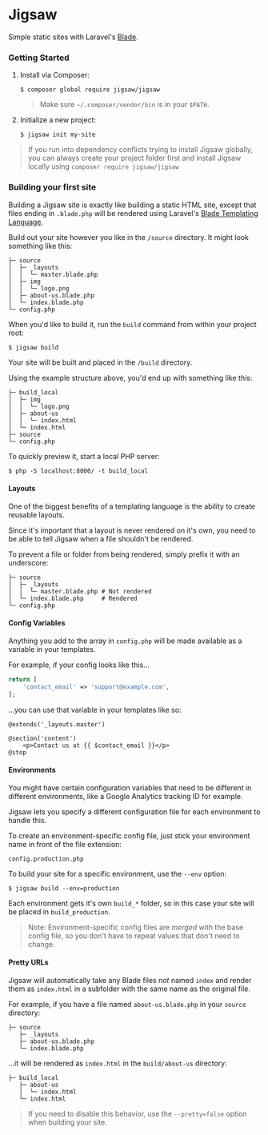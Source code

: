 # Jigsaw

Simple static sites with Laravel's [Blade](http://laravel.com/docs/5.0/templates).

### Getting Started

1. Install via Composer:
  
    `$ composer global require jigsaw/jigsaw`

    > Make sure `~/.composer/vendor/bin` is in your `$PATH`.


2. Initialize a new project:

    `$ jigsaw init my-site`

> If you run into dependency conflicts trying to install Jigsaw globally, you can always create your project folder first and install Jigsaw locally using `composer require jigsaw/jigsaw`

### Building your first site

Building a Jigsaw site is exactly like building a static HTML site, except that files ending in `.blade.php` will be rendered using Laravel's [Blade Templating Language](http://laravel.com/docs/5.0/templates).

Build out your site however you like in the `/source` directory. It might look something like this:

```
├─ source
│  ├─ _layouts
│  │  └─ master.blade.php
│  ├─ img
│  │  └─ logo.png
│  ├─ about-us.blade.php
│  └─ index.blade.php
└─ config.php
```

When you'd like to build it, run the `build` command from within your project root:

`$ jigsaw build`

Your site will be built and placed in the `/build` directory.

Using the example structure above, you'd end up with something like this:

```
├─ build_local
│  ├─ img
│  │  └─ logo.png
│  ├─ about-us
│  │  └─ index.html
│  └─ index.html
├─ source
└─ config.php
```

To quickly preview it, start a local PHP server:

`$ php -S localhost:8000/ -t build_local`

#### Layouts

One of the biggest benefits of a templating language is the ability to create reusable layouts.

Since it's important that a layout is never rendered on it's own, you need to be able to tell Jigsaw when a file shouldn't be rendered.

To prevent a file or folder from being rendered, simply prefix it with an underscore:

```
├─ source
│  ├─ _layouts
│  │  └─ master.blade.php # Not rendered
│  └─ index.blade.php     # Rendered
└─ config.php
```

#### Config Variables

Anything you add to the array in `config.php` will be made available as a variable in your templates.

For example, if your config looks like this...

```php
return [
    'contact_email' => 'support@example.com',
];
```

...you can use that variable in your templates like so:

```
@extends('_layouts.master')

@section('content')
    <p>Contact us at {{ $contact_email }}</p>
@stop
```

#### Environments

You might have certain configuration variables that need to be different in different environments, like a Google Analytics tracking ID for example.

Jigsaw lets you specify a different configuration file for each environment to handle this.

To create an environment-specific config file, just stick your environment name in front of the file extension:

`config.production.php`

To build your site for a specific environment, use the `--env` option:

`$ jigsaw build --env=production`

Each environment gets it's own `build_*` folder, so in this case your site will be placed in `build_production`.

> Note: Environment-specific config files are _merged_ with the base config file, so you don't have to repeat values that don't need to change.

#### Pretty URLs

Jigsaw will automatically take any Blade files _not_ named `index` and render them as `index.html` in a subfolder with the same name as the original file.

For example, if you have a file named `about-us.blade.php` in your `source` directory:

```
├─ source
   ├─ _layouts
   ├─ about-us.blade.php
   └─ index.blade.php
```

...it will be rendered as `index.html` in the `build/about-us` directory:

```
├─ build_local
   ├─ about-us
   │  └─ index.html 
   └─ index.html
```

> If you need to disable this behavior, use the `--pretty=false` option when building your site.
